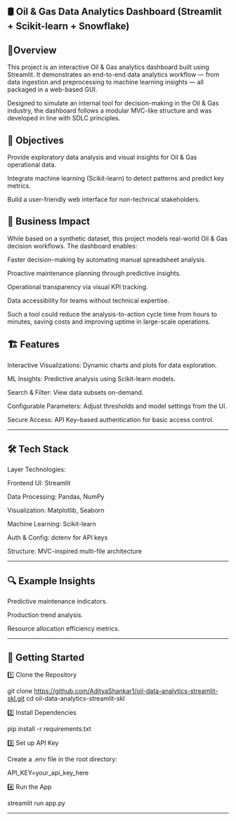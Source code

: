 🛢️ Oil & Gas Data Analytics Dashboard (Streamlit + Scikit-learn + Snowflake)
----------------------------------------------------------------
📌Overview
----------
This project is an interactive Oil & Gas analytics dashboard built using Streamlit.
It demonstrates an end-to-end data analytics workflow — from data ingestion and preprocessing to machine learning insights — all packaged in a web-based GUI.

Designed to simulate an internal tool for decision-making in the Oil & Gas industry, the dashboard follows a modular MVC-like structure and was developed in line with SDLC principles.

🎯  Objectives
--------------
Provide exploratory data analysis and visual insights for Oil & Gas operational data.

Integrate machine learning (Scikit-learn) to detect patterns and predict key metrics.

Build a user-friendly web interface for non-technical stakeholders.


🏢 Business Impact
-------------------
While based on a synthetic dataset, this project models real-world Oil & Gas decision workflows.
The dashboard enables:

Faster decision-making by automating manual spreadsheet analysis.

Proactive maintenance planning through predictive insights.

Operational transparency via visual KPI tracking.

Data accessibility for teams without technical expertise.


Such a tool could reduce the analysis-to-action cycle time from hours to minutes, saving costs and improving uptime in large-scale operations.

🏗️ Features
-----------
Interactive Visualizations: Dynamic charts and plots for data exploration.

ML Insights: Predictive analysis using Scikit-learn models.

Search & Filter: View data subsets on-demand.

Configurable Parameters: Adjust thresholds and model settings from the UI.

Secure Access: API Key–based authentication for basic access control.

---

🛠️ Tech Stack
-------------
Layer	Technologies:

Frontend UI:	Streamlit

Data Processing:	Pandas, NumPy

Visualization:	Matplotlib, Seaborn

Machine Learning:	Scikit-learn

Auth & Config:	dotenv for API keys

Structure:	MVC-inspired multi-file architecture

---

🔍  Example Insights
--------------------
Predictive maintenance indicators.

Production trend analysis.

Resource allocation efficiency metrics.

---

🚀 Getting Started
------------------
1️⃣ Clone the Repository

git clone https://github.com/AdityaShankar1/oil-data-analytics-streamlit-skl.git
cd oil-data-analytics-streamlit-skl

2️⃣ Install Dependencies

pip install -r requirements.txt

3️⃣ Set up API Key

Create a .env file in the root directory:

API_KEY=your_api_key_here

4️⃣ Run the App

streamlit run app.py

---

